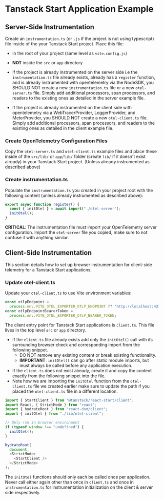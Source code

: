 # Tanstack Start Application Example

## Server-Side Instrumentation

Create an `instrumentation.ts` (or `.js` if the project is not using typescript) file inside of the your Tanstack Start project. Place this file:

- In the root of your project (same level as `vite.config.js`)
- **NOT** inside the `src` or `app` directory

- If the project is already instrumented on the server side i.e the `instrumentation.ts` file already exists, already
  has a `register` function, and is already instrumented with opentelemetry via the NodeSDK, you SHOULD NOT create
  a new `instrumentation.ts` file or a new `otel-server.ts` file. Simply add additional processors, span processors, and
  readers to the existing ones as detailed in the server example file.

- If the project is already instrumented on the client side with opentelemetry via a WebTracerProvider, LoggerProvider, and
  MeterProvider, you SHOULD NOT create a new `otel-client.ts` file. Simply add additional processors, span processors,
  and readers to the existing ones as detailed in the client example file.

### Create OpenTelemetry Configuration Files

Copy the `otel-server.ts` and `otel-client.ts` example files and place these inside of the `src/lib/` or `app/lib/`
folder (create `lib/` if it doesn't exist already) in your Tanstack Start project. (Unless already instrumented as described above)

### Create instrumentation.ts

Populate the `instrumentation.ts` you created in your project root with the following content (unless already instrumented as described above):

```typescript
export async function register() {
  const { initOtel } = await import("./otel-server");
  initOtel();
}
```

**CRITICAL**: The instrumentation file must import your OpenTelemetry server configuration. Import the `otel-server` file you copied, make sure to not confuse it with anything similar.

## Client-Side Instrumentation

This section details how to set up browser instrumentation for client-side telemetry for a Tanstack Start applications.

### Update otel-client.ts

Update your `otel-client.ts` to use Vite environment variables:

```typescript
const otlpEndpoint =
  process.env.VITE_OTEL_EXPORTER_OTLP_ENDPOINT ?? "http://localhost:4318";
const otlpEndpointBearerToken =
  process.env.VITE_OTEL_EXPORTER_OTLP_BEARER_TOKEN;
```

The client entry point for Tanstack Start applications is `client.ts`. This file lives in the top level `src` or `app` directory.

- If the `client.ts` file already exists add only the `initOtel()` call with its surrounding browser check and corresponding import from the following snippet.
  - DO NOT remove any existing content or break existing functionality.
  - **IMPORTANT**: `initOtel()` can go after static module imports, but must always be called before any application execution.
- If the `client.ts` does not exist already, create it and copy the content exactly from the following snippet into the file.
- Note how we are importing the `initOtel` function from the `otel-client.ts` file we created earlier make sure to update
  the path if you placed the `otel-client.ts` file in a different location.

```ts
import { StartClient } from "@tanstack/react-start/client";
import React, { StrictMode } from "react";
import { hydrateRoot } from "react-dom/client";
import { initOtel } from "./lib/otel-client";

// Only run in browser environment
if (typeof window !== "undefined") {
  initOtel();
}

hydrateRoot(
  document,
  <StrictMode>
    <StartClient />
  </StrictMode>
);
```

The `initOtel` functions should only each be called once per application. Never call either again other than once in
`client.ts` and once in `instrumentation.ts` for instrumentation initialization on the client & server side respectively.
